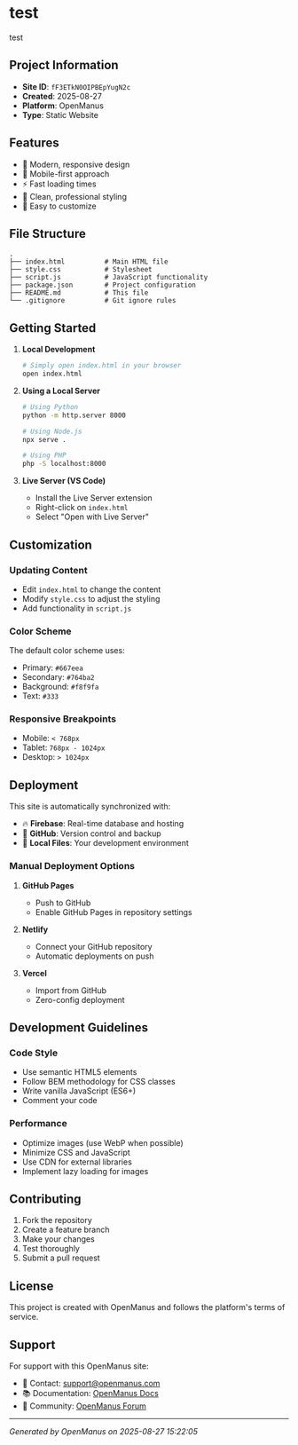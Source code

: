 # test

test

## Project Information

- **Site ID**: `fF3ETkN0OIPBEpYugN2c`
- **Created**: 2025-08-27
- **Platform**: OpenManus
- **Type**: Static Website

## Features

- 🚀 Modern, responsive design
- 📱 Mobile-first approach
- ⚡ Fast loading times
- 🎨 Clean, professional styling
- 🔧 Easy to customize

## File Structure

```
.
├── index.html          # Main HTML file
├── style.css           # Stylesheet
├── script.js           # JavaScript functionality
├── package.json        # Project configuration
├── README.md           # This file
└── .gitignore          # Git ignore rules
```

## Getting Started

1. **Local Development**
   ```bash
   # Simply open index.html in your browser
   open index.html
   ```

2. **Using a Local Server**
   ```bash
   # Using Python
   python -m http.server 8000
   
   # Using Node.js
   npx serve .
   
   # Using PHP
   php -S localhost:8000
   ```

3. **Live Server (VS Code)**
   - Install the Live Server extension
   - Right-click on `index.html`
   - Select "Open with Live Server"

## Customization

### Updating Content
- Edit `index.html` to change the content
- Modify `style.css` to adjust the styling
- Add functionality in `script.js`

### Color Scheme
The default color scheme uses:
- Primary: `#667eea`
- Secondary: `#764ba2`
- Background: `#f8f9fa`
- Text: `#333`

### Responsive Breakpoints
- Mobile: `< 768px`
- Tablet: `768px - 1024px`
- Desktop: `> 1024px`

## Deployment

This site is automatically synchronized with:
- 🔥 **Firebase**: Real-time database and hosting
- 🐙 **GitHub**: Version control and backup
- 📁 **Local Files**: Your development environment

### Manual Deployment Options

1. **GitHub Pages**
   - Push to GitHub
   - Enable GitHub Pages in repository settings

2. **Netlify**
   - Connect your GitHub repository
   - Automatic deployments on push

3. **Vercel**
   - Import from GitHub
   - Zero-config deployment

## Development Guidelines

### Code Style
- Use semantic HTML5 elements
- Follow BEM methodology for CSS classes
- Write vanilla JavaScript (ES6+)
- Comment your code

### Performance
- Optimize images (use WebP when possible)
- Minimize CSS and JavaScript
- Use CDN for external libraries
- Implement lazy loading for images

## Contributing

1. Fork the repository
2. Create a feature branch
3. Make your changes
4. Test thoroughly
5. Submit a pull request

## License

This project is created with OpenManus and follows the platform's terms of service.

## Support

For support with this OpenManus site:
- 📧 Contact: support@openmanus.com
- 📚 Documentation: [OpenManus Docs](https://docs.openmanus.com)
- 💬 Community: [OpenManus Forum](https://forum.openmanus.com)

---

*Generated by OpenManus on 2025-08-27 15:22:05*
